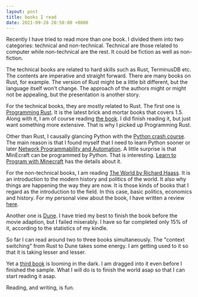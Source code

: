 ```yaml
---
layout: post
title: books I read
date: 2021-09-28 20:50:00 +0800
---
```


Recently I have tried to read more than one book. I divided them into
two categories: technical and non-technical. Technical are those related
to computer while non-technical are the rest. It could be fiction as
well as non-fiction.

The technical books are related to hard skills such as Rust, TerminusDB
etc. The contents are imperative and straight forward. There are many
books on Rust, for example. The version of Rust might be a little bit
different, but the language itself won't change. The approach of the
authors might or might not be appealing, but the presentation is another
story. 

For the technical books, they are mostly related to Rust. The first one
is [Programming
Rust](https://www.amazon.com/Programming-Rust-Fast-Systems-Development/dp/1492052590).
It is the latest brick and mortar books that covers 1.5. Along with it,
I am of course reading [the book](https://doc.rust-lang.org/book/). I
did finish reading it, but just want something more extensive. That is
why I picked up Programming Rust. 

Other than Rust, I causally glancing Python with the [Python crash
course](https://www.amazon.com/Python-Crash-Course-2nd-Edition/dp/1593279280). 
The main reason is that I found myself that I need to learn Python sooner or 
later [Network Programmability and
Automation](https://www.amazon.com/Network-Programmability-Automation-Next-Generation-Engineer/dp/1491931256). 
A little surprise is that MinEcraft can be programmed by Python. That is
interesting. [Learn to Program with Minecraft](https://nostarch.com/programwithminecraft) 
has the details about it. 

For the non-technical books, I am reading [The World by Richard
Haass](https://www.amazon.com/World-Brief-Introduction-Richard-Haass/dp/0399562397). 
It is an introduction to the modern history and politics of the world.
It also why things are happening the way they are now. It is those kinds
of books that I regard as the introduction to the field. In this case,
basic politics, economics and history. For my personal view about the
book, I have written a review [here](https://www.amazon.com/review/RI8NRFJ4MTD5C/ref=pe_1098610_137716200_cm_rv_eml_rv0_rv).

Another one is
[Dune](https://www.amazon.com/Dune-Frank-Herbert-ebook/dp/B00B7NPRY8). I
have tried my best to finish the book before the movie adaption, but I
failed miserably. I have so far completed only 15% of it, according to
the statistics of my kindle.

So far I can read around two to three books simultaneously. The
"context switching" from Rust to Dune takes some energy. I am getting
used to it so that it is taking lesser and lesser. 

Yet a [third
book](https://www.amazon.com/-/zh_TW/Bob-Woodward-ebook/dp/B098PDDZW3/)  is 
looming in the dark. I am dragged into it even before I finished the
sample. What I will do is to finish the world asap so that I can start
reading it asap.

Reading, and writing, is fun.


